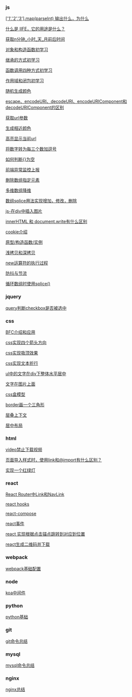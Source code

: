 <!--
 * @Author: your name
 * @Date: 2020-01-21 14:20:37
 * @LastEditTime : 2020-02-09 15:16:55
 * @LastEditors  : Please set LastEditors
 * @Description: In User Settings Edit
 * @FilePath: /fe_blog/README.md
 -->

### js
[['1','2','3'].map(parseInt) 输出什么，为什么](https://github.com/liangchaofei/fe_blog/blob/master/js/01/README.md)

[什么是 IIFE，它的用途是什么？](https://github.com/liangchaofei/fe_blog/blob/master/js/02/README.md)

[获取n分钟_小时_天_月前后时间](https://github.com/liangchaofei/fe_blog/blob/master/js/03/README.md)

[对象和构造函数初学习](https://github.com/liangchaofei/fe_blog/blob/master/js/04/README.md)

[继承的方式初学习](https://github.com/liangchaofei/fe_blog/blob/master/js/05/README.md)

[函数调用四种方式初学习](https://github.com/liangchaofei/fe_blog/blob/master/js/06/README.md)

[作用域和闭包初学习](https://github.com/liangchaofei/fe_blog/blob/master/js/07/README.md)

[随机生成颜色](https://github.com/liangchaofei/fe_blog/blob/master/js/08/README.md)

[escape、encodeURI、decodeURI、encodeURIComponent和decodeURIComponent的区别](https://github.com/liangchaofei/fe_blog/blob/master/js/09/README.md)

[获取url参数](https://github.com/liangchaofei/fe_blog/blob/master/js/10/README.md)

[生成相近颜色](https://github.com/liangchaofei/fe_blog/blob/master/js/11/README.md)

[高亮显示当前url](https://github.com/liangchaofei/fe_blog/blob/master/js/12/README.md)

[将数字转为每三个数加逗号](https://github.com/liangchaofei/fe_blog/blob/master/js/13/README.md)

[如何判断{}为空](https://github.com/liangchaofei/fe_blog/blob/master/js/14/README.md)

[前端异常监控上报](https://github.com/liangchaofei/fe_blog/blob/master/js/15/README.md)

[删除数组指定元素](https://github.com/liangchaofei/fe_blog/blob/master/js/16/README.md)

[多维数组降维](https://github.com/liangchaofei/fe_blog/blob/master/js/17/README.md)

[数组splice用法实现增加，修改，删除](https://github.com/liangchaofei/fe_blog/blob/master/js/18/README.md)

[js-在div中插入图片](https://github.com/liangchaofei/fe_blog/blob/master/js/19/README.md)

[innerHTML 和 document.write有什么区别](https://github.com/liangchaofei/fe_blog/blob/master/js/20/README.md)

[cookie介绍](https://github.com/liangchaofei/fe_blog/blob/master/js/21/README.md)

[原型/构造函数/实例](https://github.com/liangchaofei/fe_blog/blob/master/js/22/README.md)

[浅拷贝和深拷贝](https://github.com/liangchaofei/fe_blog/blob/master/js/23/README.md)

[new运算符的执行过程](https://github.com/liangchaofei/fe_blog/blob/master/js/24/README.md)

[防抖与节流](https://github.com/liangchaofei/fe_blog/blob/master/js/25/README.md)

[循环数组时使用splice()](https://github.com/liangchaofei/fe_blog/blob/master/js/26/README.md)

### jquery
[query判断checkbox是否被选中](https://github.com/liangchaofei/fe_blog/blob/master/jq/01/README.md)


### css
[BFC介绍和应用](https://github.com/liangchaofei/fe_blog/blob/master/css/01/README.md)

[css实现四个箭头方向](https://github.com/liangchaofei/fe_blog/blob/master/css/02/README.md)

[css实现吸顶效果](https://github.com/liangchaofei/fe_blog/blob/master/css/03/README.md)

[css实现文本折行](https://github.com/liangchaofei/fe_blog/blob/master/css/04/README.md)

[ul中的文字在div下整体水平居中](https://github.com/liangchaofei/fe_blog/blob/master/css/05/README.md)

[文字在图片上面](https://github.com/liangchaofei/fe_blog/blob/master/css/06/README.md)

[css盒模型](https://github.com/liangchaofei/fe_blog/blob/master/css/07/README.md)

[border画一个三角形](https://github.com/liangchaofei/fe_blog/blob/master/css/08/README.md)

[层叠上下文](https://github.com/liangchaofei/fe_blog/blob/master/css/09/README.md)

[居中布局](https://github.com/liangchaofei/fe_blog/blob/master/css/10/README.md)

### html

[video禁止下载视频](https://github.com/liangchaofei/fe_blog/blob/master/html/01/README.md)

[页面导入样式时，使用link和@import有什么区别？](https://github.com/liangchaofei/fe_blog/blob/master/html/02/README.md)

[实现一个红绿灯](https://github.com/liangchaofei/fe_blog/blob/master/html/03/README.md)

### react

[React Router中Link和NavLink](https://github.com/liangchaofei/fe_blog/blob/master/react/01/README.md)

[react hooks](https://github.com/liangchaofei/fe_blog/blob/master/react/02/README.md)

[react-compose](https://github.com/liangchaofei/fe_blog/blob/master/react/03/README.md)

[react事件](https://github.com/liangchaofei/fe_blog/blob/master/react/04/README.md)

[react 实现根据点击锚点跳转到对应到位置](https://github.com/liangchaofei/fe_blog/blob/master/react/05/README.md)

[react生成二维码并下载](https://github.com/liangchaofei/fe_blog/blob/master/react/06/README.md)


### webpack 

[webpack基础配置](https://github.com/liangchaofei/fe_blog/blob/master/webpack/01/README.md)

### node

[koa中间件](https://github.com/liangchaofei/fe_blog/blob/master/node/01/README.md)

### python

[python基础](https://github.com/liangchaofei/fe_blog/blob/master/python/01/README.md)

### git

[git命令总结](https://github.com/liangchaofei/fe_blog/blob/master/git/README.md)

### mysql

[mysql命令总结](https://github.com/liangchaofei/fe_blog/blob/master/mysql/README.md)

### nginx

[nginx总结](https://github.com/liangchaofei/fe_blog/blob/master/nginx/README.md)
